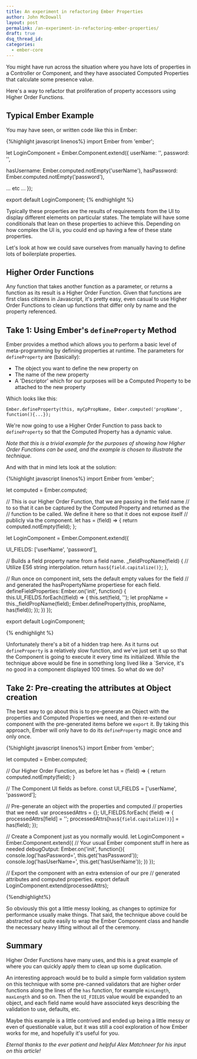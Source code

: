 ```yaml
---
title: An experiment in refactoring Ember Properties
author: John McDowall
layout: post
permalink: /an-experiment-in-refactoring-ember-properties/
draft: true
dsq_thread_id:
categories:
  - ember-core
---
```


You might have run across the situation where you have lots of properties in a Controller or Component, and they have associated Computed Properties that calculate some presence value. 

Here's a way to refactor that proliferation of property accessors using Higher Order Functions. 

## Typical Ember Example

You may have seen, or written code like this in Ember:


{%highlight javascript linenos%}
import Ember from 'ember';

let LoginComponent = Ember.Component.extend({
  userName: '', 
  password: '', 

  hasUsername: Ember.computed.notEmpty('userName'),
  hasPassword: Ember.computed.notEmpty('password'),

  ... etc ...
});

export default LoginComponent;
{% endhighlight %}

Typically these properties are the results of requirements from the UI to display different elements on particular states. The template will have some conditionals that lean on these properties to achieve this. Depending on how complex the UI is, you could end up having a few of these state properties. 

Let's look at how we could save ourselves from manually having to define lots of boilerplate properties.

## Higher Order Functions 
Any function that takes another function as a parameter, or returns a function as its result is a Higher Order Function. Given that functions are first class citizens in Javascript, it's pretty easy, even casual to use Higher Order Functions to clean up functions that differ only by name and the property referenced. 

## Take 1: Using Ember's `defineProperty` Method

Ember provides a method which allows you to perform a basic level of meta-programming by defining properties at runtime. The parameters for `defineProperty` are (basically):

- The object you want to define the new property on
- The name of the new property
- A 'Descriptor' which for our purposes will be a Computed Property to be attached to the new property

Which looks like this:

`Ember.defineProperty(this, myCpPropName, Ember.computed('propName', function(){...});`

We're now going to use a Higher Order Function to pass back to `defineProperty` so that the Computed Property has a dynamic value.

_Note that this is a trivial example for the purposes of showing how Higher Order Functions can be used, and the example is chosen to illustrate the technique._

And with that in mind lets look at the solution:

{%highlight javascript linenos%}
import Ember from 'ember';

let computed = Ember.computed;


// This is our Higher Order Function, that we are passing in the field name
// to so that it can be captured by the Computed Property and returned as the
// function to be called. We define it here so that it does not expose itself
// publicly via the component. 
let has = (field) => { return computed.notEmpty(field); };

let LoginComponent = Ember.Component.extend({

  UI_FIELDS: ['userName', 'password'],

  // Builds a field property name from a field name.
  _fieldPropName(field) {
    // Utilize ES6 string interpolation. 
    return `has${field.capitalize()}`;
  },

  // Run once on component init, sets the default empty values for the field
  // and generated the hasPropertyName propertiese for each field.
  defineFieldProperties: Ember.on('init', function() {
    this.UI_FIELDS.forEach((field) => {
      this.set(field, '');
      let propName = this._fieldPropName(field);
      Ember.defineProperty(this, propName, has(field));
    });
  })
});

export default LoginComponent;

{% endhighlight %}

Unfortunately there's a bit of a hidden trap here. As it turns out `defineProperty` is a relatively slow function, and we've just set it up so that the Component is going to execute it every time its initialized. While the technique above would be fine in something long lived like a `Service, it's no good in a component displayed 100 times. So what do we do? 

## Take 2: Pre-creating the attributes at Object creation

The best way to go about this is to pre-generate an Object with the properties and Computed Properties we need, and then re-extend our component with the pre-generated items before we `export` it. By taking this approach, Ember will only have to do its `defineProperty` magic once and only once.

{%highlight javascript linenos%}
import Ember from 'ember';

let computed = Ember.computed;

// Our Higher Order Function, as before
let has = (field) => { return computed.notEmpty(field); }

// The Component UI fields as before. 
const UI_FIELDS = ['userName', 'password'];

// Pre-generate an object with the properties and computed
// properties that we need. 
var processedAttrs = {};
UI_FIELDS.forEach( (field) => {
  processedAttrs[field] = '';
  processedAttrs[`has${field.capitalize()}`] = has(field);
});

// Create a Component just as you normally would. 
let LoginComponent = Ember.Component.extend({
  // Your usual Ember component stuff in here as needed
  debugOutput: Ember.on('init', function(){
    console.log('hasPassword=', this.get('hasPassword'));
    console.log('hasUserName=', this.get('hasUserName'));
  })
});

// Export the component with an extra extension of our pre
// generated attributes and computed properties.
export default LoginComponent.extend(processedAttrs);

{%endhighlight%}

So obviously this got a little messy looking, as changes to optimize for performance usually make things. That said, the technique above could be abstracted out quite easily to wrap the Ember Component class and handle the necessary heavy lifting without all of the ceremony.  

## Summary

Higher Order Functions have many uses, and this is a great example of where you can quickly apply them to clean up some duplication. 

An interesting approach would be to build a simple form validation system on this technique with some pre-canned validators that are higher order functions along the lines of the `has` function, for example `minLength`, `maxLength` and so on. Then the `UI_FIELDS` value would be expanded to an object, and each field name would have associated keys describing the validation to use, defaults, etc. 

Maybe this example is a little contrived and ended up being a little messy or even of questionable value, but it was still a cool exploration of how Ember works for me, and hopefully it's useful for you.

_Eternal thanks to the ever patient and helpful Alex Matchneer for his input on this article!_
